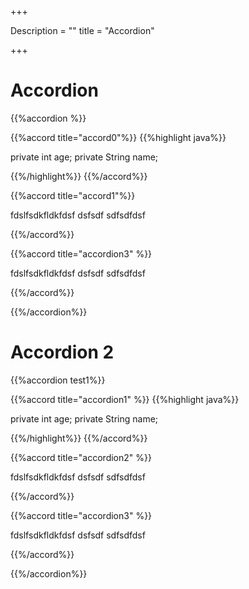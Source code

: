 +++

Description = ""
title = "Accordion"

+++

# Accordion

{{%accordion %}}

{{%accord title="accord0"%}}
{{%highlight java%}} 

private int age;
private String name;
 
{{%/highlight%}}
{{%/accord%}}

{{%accord title="accord1"%}}
 
 fdslfsdkfldkfdsf
 dsfsdf
 sdfsdfdsf

{{%/accord%}}


{{%accord title="accordion3" %}}
 
 fdslfsdkfldkfdsf
 dsfsdf
 sdfsdfdsf

{{%/accord%}}

{{%/accordion%}}


# Accordion 2
 
{{%accordion test1%}}

{{%accord title="accordion1"  %}}
{{%highlight java%}}

private int age;
private String name;

{{%/highlight%}}
{{%/accord%}}

{{%accord title="accordion2"  %}}

 fdslfsdkfldkfdsf
 dsfsdf
 sdfsdfdsf

{{%/accord%}}


{{%accord title="accordion3"  %}}

 fdslfsdkfldkfdsf
 dsfsdf
 sdfsdfdsf

{{%/accord%}}

{{%/accordion%}}


 